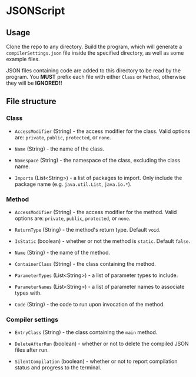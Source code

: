 # JSONScript

## Usage
Clone the repo to any directory. Build the program, which will generate a `compilerSettings.json` file inside the specified directory, as well as some example files.

JSON files containing code are added to this directory to be read by the program. You **MUST** prefix each file with either `Class` or `Method`, otherwise they will be **IGNORED!!**

## File structure
### Class
- `AccessModifier` (String) - the access modifier for the class. Valid options are: `private`, `public`, `protected`, or `none`.

- `Name` (String) - the name of the class.

- `Namespace` (String) - the namespace of the class, excluding the class name.

- `Imports` (List\<String\>) - a list of packages to import. Only include the package name (e.g. `java.util.List`, `java.io.*`).

### Method
- `AccessModifier` (String) - the access modifier for the method. Valid options are: `private`, `public`, `protected`, or `none`.

- `ReturnType` (String) - the method's return type. Default `void`.

- `IsStatic` (boolean) - whether or not the method is `static`. Default `false`.

- `Name` (String) - the name of the method.

- `ContainerClass` (String) - the class containing the method.

- `ParameterTypes` (List\<String\>) - a list of parameter types to include.

- `ParameterNames` (List\<String\>) - a list of parameter names to associate types with.

- `Code` (String) - the code to run upon invocation of the method.

### Compiler settings
- `EntryClass` (String) - the class containing the `main` method.

- `DeleteAfterRun` (boolean) - whether or not to delete the compiled JSON files after run.

- `SilentCompilation` (boolean) - whether or not to report compilation status and progress to the terminal.
